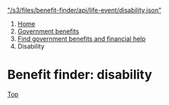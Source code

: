 ["/s3/files/benefit-finder/api/life-event/disability.json"](/s3/files/benefit-finder/api/life-event/disability.json)

1. [Home](/)
2. [Government benefits](/benefits)
3. [Find government benefits and financial help](/benefit-finder)
4. Disability

Benefit finder: disability
==========================

[Top](#main-content)
